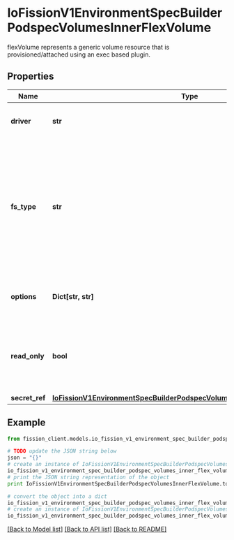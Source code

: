 # IoFissionV1EnvironmentSpecBuilderPodspecVolumesInnerFlexVolume

flexVolume represents a generic volume resource that is provisioned/attached using an exec based plugin.

## Properties

Name | Type | Description | Notes
------------ | ------------- | ------------- | -------------
**driver** | **str** | driver is the name of the driver to use for this volume. | 
**fs_type** | **str** | fsType is the filesystem type to mount. Must be a filesystem type supported by the host operating system. Ex. \&quot;ext4\&quot;, \&quot;xfs\&quot;, \&quot;ntfs\&quot;. The default filesystem depends on FlexVolume script. | [optional] 
**options** | **Dict[str, str]** | options is Optional: this field holds extra command options if any. | [optional] 
**read_only** | **bool** | readOnly is Optional: defaults to false (read/write). ReadOnly here will force the ReadOnly setting in VolumeMounts. | [optional] 
**secret_ref** | [**IoFissionV1EnvironmentSpecBuilderPodspecVolumesInnerFlexVolumeSecretRef**](IoFissionV1EnvironmentSpecBuilderPodspecVolumesInnerFlexVolumeSecretRef.md) |  | [optional] 

## Example

```python
from fission_client.models.io_fission_v1_environment_spec_builder_podspec_volumes_inner_flex_volume import IoFissionV1EnvironmentSpecBuilderPodspecVolumesInnerFlexVolume

# TODO update the JSON string below
json = "{}"
# create an instance of IoFissionV1EnvironmentSpecBuilderPodspecVolumesInnerFlexVolume from a JSON string
io_fission_v1_environment_spec_builder_podspec_volumes_inner_flex_volume_instance = IoFissionV1EnvironmentSpecBuilderPodspecVolumesInnerFlexVolume.from_json(json)
# print the JSON string representation of the object
print IoFissionV1EnvironmentSpecBuilderPodspecVolumesInnerFlexVolume.to_json()

# convert the object into a dict
io_fission_v1_environment_spec_builder_podspec_volumes_inner_flex_volume_dict = io_fission_v1_environment_spec_builder_podspec_volumes_inner_flex_volume_instance.to_dict()
# create an instance of IoFissionV1EnvironmentSpecBuilderPodspecVolumesInnerFlexVolume from a dict
io_fission_v1_environment_spec_builder_podspec_volumes_inner_flex_volume_form_dict = io_fission_v1_environment_spec_builder_podspec_volumes_inner_flex_volume.from_dict(io_fission_v1_environment_spec_builder_podspec_volumes_inner_flex_volume_dict)
```
[[Back to Model list]](../README.md#documentation-for-models) [[Back to API list]](../README.md#documentation-for-api-endpoints) [[Back to README]](../README.md)


